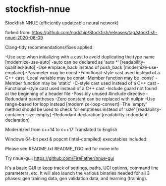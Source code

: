 # stockfish-nnue
Stockfish NNUE (efficiently updateable neural network)

forked from:
https://github.com/nodchip/Stockfish/releases/tag/stockfish-nnue-2020-06-09

Clang-tidy recommendations/fixes applied:

-Use auto when initializing with a cast to avoid duplicating the type name [modernize-use-auto]
-auto can be declared as 'auto *' [readability-qualified-auto]
-Use emplace_back instead of push_back [modernize-use-emplace]
-Parameter may be const
-Functional-style cast used instead of a C++ cast
-Local variable may be const
-Member function may be 'const'
-Member function may be 'static'
-C-style cast used instead of a C++ cast
-Functional-style cast used instead of a C++ cast
-Include guard not found at the beginning of a header file
-Possibly unused #include directive
-Redundant parentheses
-Zero constant can be replaced with nullptr
-Use range-based for loop instead [modernize-loop-convert]
-The 'empty' method should be used to check for emptiness instead of 'size' [readability-container-size-empty]
-Redundant declaration [readability-redundant-declaration]

Modernized from c++14 to c++17
Translated to English

Windows 64-bit pext & popcnt (Intel-compiled) executables included:

Please see
README.txt
README_TOO.md
for more info

Try nnue-gui:
https://github.com/FireFather/nnue-gui

It's a basic GUI to keep track of settings, paths, UCI options, command line parameters, etc.
It will also launch the various binaries needed for all 3 phases: gen training data, gen validation data, and learning (training).